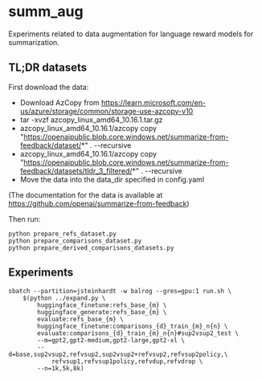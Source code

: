 # summ_aug

Experiments related to data augmentation for language reward models for summarization.

## TL;DR datasets

First download the data:

* Download AzCopy from https://learn.microsoft.com/en-us/azure/storage/common/storage-use-azcopy-v10
* tar -xvzf azcopy_linux_amd64_10.16.1.tar.gz
* azcopy_linux_amd64_10.16.1/azcopy copy "https://openaipublic.blob.core.windows.net/summarize-from-feedback/dataset/*" . --recursive
* azcopy_linux_amd64_10.16.1/azcopy copy "https://openaipublic.blob.core.windows.net/summarize-from-feedback/datasets/tldr_3_filtered/*" . --recursive
* Move the data into the data_dir specified in config.yaml

(The documentation for the data is available at https://github.com/openai/summarize-from-feedback)

Then run:

```
python prepare_refs_dataset.py
python prepare_comparisons_dataset.py
python prepare_derived_comparisons_datasets.py
```

## Experiments

```
sbatch --partition=jsteinhardt -w balrog --gres=gpu:1 run.sh \
	$(python ../expand.py \
		huggingface_finetune:refs_base_{m} \
		huggingface_generate:refs_base_{m} \
		evaluate:refs_base_{m} \
		huggingface_finetune:comparisons_{d}_train_{m}_n{n} \
		evaluate:comparisons_{d}_train_{m}_n{n}#sup2vsup2_test \
		--m=gpt2,gpt2-medium,gpt2-large,gpt2-xl \
		--d=base,sup2vsup2,refvsup2,sup2vsup2+refvsup2,refvsup2policy,\
			refvsup1,refvsup1policy,refvdup,refvdrop \
		--n=1k,5k,8k)
```